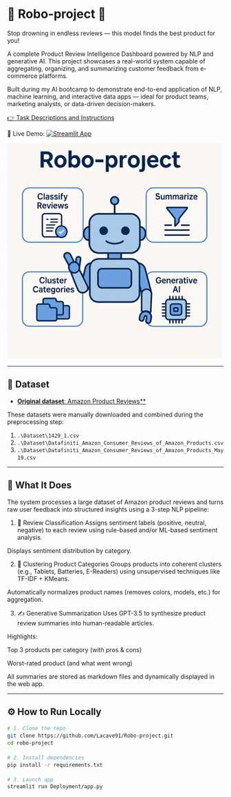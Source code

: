 # 🤖 **Robo-project** 🤖  


Stop drowning in endless reviews — this model finds the best product for you!  

A complete Product Review Intelligence Dashboard powered by NLP and generative AI. This project showcases a real-world system capable of aggregating, organizing, and summarizing customer feedback from e-commerce platforms.

 Built during my AI bootcamp to demonstrate end-to-end application of NLP, machine learning, and interactive data apps — ideal for product teams, marketing analysts, or data-driven decision-makers.





[👉 Task Descriptions and Instructions](https://github.com/ironhack-labs/project-nlp-business-case-automated-customers-reviews-v2)

🔗 Live Demo: [![Streamlit App](https://img.shields.io/badge/Live_App-Click_to_View-brightgreen?logo=streamlit)](https://robo-project-jfrvqubawim2qttpxtckey.streamlit.app/)






<img src="images/robo-project.png" alt="Robo-project" width="500"/>


---

## 📁  Dataset

- [**Original dataset**: Amazon Product Reviews**](https://www.kaggle.com/datasets/datafiniti/consumer-reviews-of-amazon-products)

These datasets were manually downloaded and combined during the preprocessing step:

1. `.\Dataset\1429_1.csv`  
2. `.\Dataset\Datafiniti_Amazon_Consumer_Reviews_of_Amazon_Products.csv`  
3. `.\Dataset\Datafiniti_Amazon_Consumer_Reviews_of_Amazon_Products_May19.csv`  

---

 ## 🚀 What It Does 
The system processes a large dataset of Amazon product reviews and turns raw user feedback into structured insights using a 3-step NLP pipeline:

1. 🧾 Review Classification
Assigns sentiment labels (positive, neutral, negative) to each review using rule-based and/or ML-based sentiment analysis.

Displays sentiment distribution by category.

2. 🧠 Clustering Product Categories
Groups products into coherent clusters (e.g., Tablets, Batteries, E-Readers) using unsupervised techniques like TF-IDF + KMeans.

Automatically normalizes product names (removes colors, models, etc.) for aggregation.

3. ✍️ Generative Summarization
Uses GPT-3.5 to synthesize product review summaries into human-readable articles.

Highlights:

Top 3 products per category (with pros & cons)

Worst-rated product (and what went wrong)

All summaries are stored as markdown files and dynamically displayed in the web app.


---

## ⚙️ How to Run Locally


```bash
# 1. Clone the repo
git clone https://github.com/Lacave91/Robo-project.git
cd robo-project

# 2. Install dependencies
pip install -r requirements.txt

# 3. Launch app
streamlit run Deployment/app.py
```
